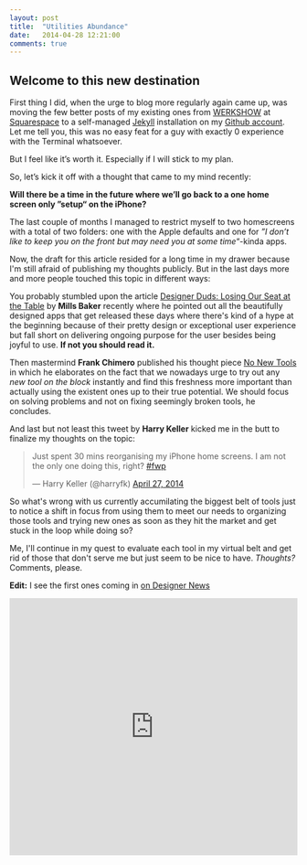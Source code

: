 ```yaml
---
layout: post
title:  "Utilities Abundance"
date:   2014-04-28 12:21:00
comments: true
---
```


## Welcome to this new destination

First thing I did, when the urge to blog more regularly again came up, was moving the few better posts of my existing ones from [WERKSHOW](http://werkshow.com) at [Squarespace](http://squarespace.com) to a self-managed [Jekyll](http://jekyllrb.com) installation on my [Github account](https://github.com/benjaminfritz). Let me tell you, this was no easy feat for a guy with exactly 0 experience with the Terminal whatsoever.

But I feel like it’s worth it. Especially if I will stick to my plan.

So, let’s kick it off with a thought that came to my mind recently:

**Will there be a time in the future where we’ll go back to a one home screen only ”setup“ on the iPhone?**

The last couple of months I managed to restrict myself to two homescreens with a total of two folders: one with the Apple defaults and one for *”I don’t like to keep you on the front but may need you at some time*“-kinda apps.

Now, the draft for this article resided for a long time in my drawer because I'm still afraid of publishing my thoughts publicly. But in the last days more and more people touched this topic in different ways:

You probably stumbled upon the article [Designer Duds: Losing Our Seat at the Table](http://mokriya.quora.com/Designer-Duds-Losing-Our-Seat-at-the-Table) by **Mills Baker** recently where he pointed out all the beautifully designed apps that get released these days where there's kind of a hype at the beginning because of their pretty design or exceptional user experience but fall short on delivering ongoing purpose for the user besides being joyful to use. **If not you should read it.**

Then mastermind **Frank Chimero** published his thought piece [No New Tools](http://frankchimero.com/blog/no-new-tools/) in which he elaborates on the fact that we nowadays urge to try out any *new tool on the block* instantly and find this freshness more important than actually using the existent ones up to their true potential. We should focus on solving problems and not on fixing seemingly broken tools, he concludes.

And last but not least this tweet by **Harry Keller** kicked me in the butt to finalize my thoughts on the topic:

<blockquote><p>Just spent 30 mins reorganising my iPhone home screens. I am not the only one doing this, right? <a href="https://twitter.com/search?q=%23fwp&amp;src=hash">#fwp</a></p>&mdash; Harry Keller (@harryfk) <a href="https://twitter.com/harryfk/statuses/460362824959922176">April 27, 2014</a></blockquote>

So what's wrong with us currently accumilating the biggest belt of tools just to notice a shift in focus from using them to meet our needs to organizing those tools and trying new ones as soon as they hit the market and get stuck in the loop while doing so?

Me, I'll continue in my quest to evaluate each tool in my virtual belt and get rid of those that don't serve me but just seem to be nice to have. *Thoughts?* Comments, please.

**Edit:** I see the first ones coming in [on Designer News](https://news.layervault.com/stories/21499-no-new-tools)

<iframe width="100%" height="450" scrolling="no" frameborder="no" src="https://w.soundcloud.com/player/?url=https%3A//api.soundcloud.com/tracks/135189871&amp;auto_play=false&amp;hide_related=false&amp;visual=true"></iframe>
